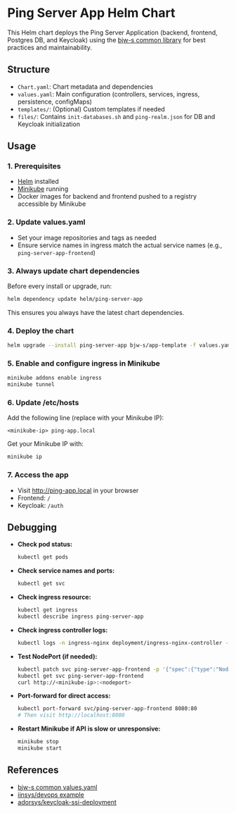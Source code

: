 # Ping Server App Helm Chart

This Helm chart deploys the Ping Server Application (backend, frontend, Postgres DB, and Keycloak) using the [bjw-s common library](https://github.com/bjw-s-labs/helm-charts/tree/main/charts/library/common) for best practices and maintainability.

## Structure
- `Chart.yaml`: Chart metadata and dependencies
- `values.yaml`: Main configuration (controllers, services, ingress, persistence, configMaps)
- `templates/`: (Optional) Custom templates if needed
- `files/`: Contains `init-databases.sh` and `ping-realm.json` for DB and Keycloak initialization

## Usage
### 1. Prerequisites
- [Helm](https://helm.sh/) installed
- [Minikube](https://minikube.sigs.k8s.io/) running
- Docker images for backend and frontend pushed to a registry accessible by Minikube

### 2. Update values.yaml
- Set your image repositories and tags as needed
- Ensure service names in ingress match the actual service names (e.g., `ping-server-app-frontend`)

### 3. Always update chart dependencies
Before every install or upgrade, run:
```sh
helm dependency update helm/ping-server-app
```
This ensures you always have the latest chart dependencies.

### 4. Deploy the chart
```sh
helm upgrade --install ping-server-app bjw-s/app-template -f values.yaml
```

### 5. Enable and configure ingress in Minikube
```sh
minikube addons enable ingress
minikube tunnel
```

### 6. Update /etc/hosts
Add the following line (replace with your Minikube IP):
```
<minikube-ip> ping-app.local
```
Get your Minikube IP with:
```sh
minikube ip
```

### 7. Access the app
- Visit http://ping-app.local in your browser
- Frontend: `/`
- Keycloak: `/auth`

## Debugging
- **Check pod status:**
  ```sh
  kubectl get pods
  ```
- **Check service names and ports:**
  ```sh
  kubectl get svc
  ```
- **Check ingress resource:**
  ```sh
  kubectl get ingress
  kubectl describe ingress ping-server-app
  ```
- **Check ingress controller logs:**
  ```sh
  kubectl logs -n ingress-nginx deployment/ingress-nginx-controller --tail=20
  ```
- **Test NodePort (if needed):**
  ```sh
  kubectl patch svc ping-server-app-frontend -p '{"spec":{"type":"NodePort"}}'
  kubectl get svc ping-server-app-frontend
  curl http://<minikube-ip>:<nodeport>
  ```
- **Port-forward for direct access:**
  ```sh
  kubectl port-forward svc/ping-server-app-frontend 8080:80
  # Then visit http://localhost:8080
  ```
- **Restart Minikube if API is slow or unresponsive:**
  ```sh
  minikube stop
  minikube start
  ```

## References
- [bjw-s common values.yaml](https://github.com/bjw-s-labs/helm-charts/blob/main/charts/library/common/values.yaml)
- [iinsys/devops example](https://github.com/iinsys/devops/blob/master/learning/helm/bjws-app/Chart.yaml)
- [adorsys/keycloak-ssi-deployment](https://github.com/adorsys/keycloak-ssi-deployment/tree/main/keycloak-chart) 